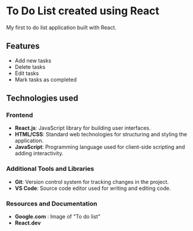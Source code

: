 # To Do List created using React

My first to do list application built with React.

## Features

- Add new tasks
- Delete tasks
- Edit tasks
- Mark tasks as completed

## Technologies used

### Frontend

- **React.js**: JavaScript library for building user interfaces.
- **HTML/CSS**: Standard web technologies for structuring and styling the application.
- **JavaScript**: Programming language used for client-side scripting and adding interactivity.

### Additional Tools and Libraries

- **Git**: Version control system for tracking changes in the project.
- **VS Code**: Source code editor used for writing and editing code.

### Resources and Documentation

- **Google.com** : Image of "To do list"
- **React.dev**

